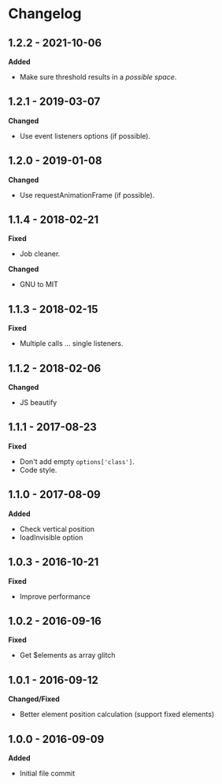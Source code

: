 # Changelog

## 1.2.2 - 2021-10-06
**Added**

* Make sure threshold results in a _possible space_.

## 1.2.1 - 2019-03-07
**Changed**

* Use event listeners options (if possible).

## 1.2.0 - 2019-01-08
**Changed**

* Use requestAnimationFrame (if possible).

## 1.1.4 - 2018-02-21
**Fixed**

* Job cleaner.

**Changed**

* GNU to MIT

## 1.1.3 - 2018-02-15
**Fixed**

* Multiple calls ... single listeners.

## 1.1.2 - 2018-02-06
**Changed**

* JS beautify

## 1.1.1 - 2017-08-23
**Fixed**

* Don't add empty ```options['class']```.
* Code style.

## 1.1.0 - 2017-08-09
**Added**

* Check vertical position
* loadInvisible option

## 1.0.3 - 2016-10-21
**Fixed**

* Improve performance

## 1.0.2 - 2016-09-16
**Fixed**

* Get $elements as array glitch

## 1.0.1 - 2016-09-12
**Changed/Fixed**

* Better element position calculation (support fixed elements)

## 1.0.0 - 2016-09-09
**Added**

* Initial file commit
